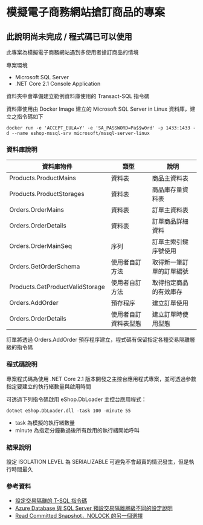 # 模擬電子商務網站搶訂商品的專案

## 此說明尚未完成 / 程式碼已可以使用

此專案為模擬電子商務網站遇到多使用者搶訂商品的情境

專案環境
- Microsoft SQL Server 
- .NET Core 2.1 Console Application

資料夾中會準備建立範例資料庫使用的 Transact-SQL 指令碼

資料庫使用由 Docker Image 建立的 Microsoft SQL Server in Linux 資料庫，建立之指令碼如下
```
docker run -e 'ACCEPT_EULA=Y' -e 'SA_PASSWORD=Pa$$w0rd' -p 1433:1433 -d --name eshop-mssql-srv microsoft/mssql-server-linux
```

### 資料庫說明

|資料庫物件|類型|說明|
|--|--|--|
|Products.ProductMains|資料表|商品主資料表|
|Products.ProductStorages|資料表|商品庫存量資料表|
|Orders.OrderMains|資料表|訂單主資料表|
|Orders.OrderDetails|資料表|訂單商品詳細資料|
|Orders.OrderMainSeq|序列|訂單主索引鍵序號使用|
|Orders.GetOrderSchema|使用者自訂方法|取得新一筆訂單的訂單編號|
|Products.GetProductValidStorage|使用者自訂方法|取得指定商品的有效庫存|
|Orders.AddOrder|預存程序|建立訂單使用|
|Orders.OrderDetails|使用者自訂資料表型態|建立訂單時使用型態|

訂單將透過 Orders.AddOrder 預存程序建立，程式碼有保留指定各種交易隔離層級的指令碼

### 程式碼說明

專案程式碼為使用 .NET Core 2.1 版本開發之主控台應用程式專案，並可透過參數指定要建立的執行緒數量與啟用時間

可透過下列指令碼啟用 eShop.DbLoader 主控台應用程式：
```
dotnet eShop.DbLoader.dll -task 100 -minute 55
```
- task 為模擬的執行緒數量
- minute 為指定分鐘數過後所有啟用的執行緒開始呼叫

### 結果說明

設定 ISOLATION LEVEL 為 SERIALIZABLE 可避免不會超賣的情況發生，但是執行時間最久

### 參考資料
- [設定交易隔離的 T-SQL 指令碼](https://docs.microsoft.com/en-us/sql/t-sql/statements/set-transaction-isolation-level-transact-sql)
- [Azure Database 與 SQL Server 預設交易隔離層級不同的設定說明](https://blogs.msdn.microsoft.com/sqlcat/2013/12/26/be-aware-of-the-difference-in-isolation-levels-if-porting-an-application-from-windows-azure-sql-db-to-sql-server-in-windows-azure-virtual-machine/)
- [Read Committed Snapshot，NOLOCK 的另一個選擇](https://dotblogs.com.tw/rainmaker/2015/07/09/151792)
